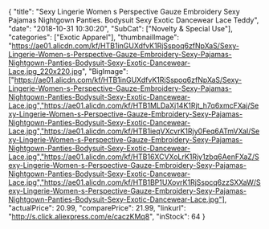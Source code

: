 {
	"title": "Sexy Lingerie Women s Perspective Gauze Embroidery Sexy Pajamas Nightgown Panties. Bodysuit Sexy  Exotic Dancewear  Lace Teddy",
	"date": "2018-10-31 10:30:20",
	"SubCat": ["Novelty & Special Use"],
	"categories": ["Exotic Apparel"],
	"thumbnailImage": "https://ae01.alicdn.com/kf/HTB1inGUXdfvK1RjSspoq6zfNpXaS/Sexy-Lingerie-Women-s-Perspective-Gauze-Embroidery-Sexy-Pajamas-Nightgown-Panties-Bodysuit-Sexy-Exotic-Dancewear-Lace.jpg_220x220.jpg",
	"BigImage": ["https://ae01.alicdn.com/kf/HTB1inGUXdfvK1RjSspoq6zfNpXaS/Sexy-Lingerie-Women-s-Perspective-Gauze-Embroidery-Sexy-Pajamas-Nightgown-Panties-Bodysuit-Sexy-Exotic-Dancewear-Lace.jpg","https://ae01.alicdn.com/kf/HTB1MLDaXj14K1Rjt_h7q6xmcFXaj/Sexy-Lingerie-Women-s-Perspective-Gauze-Embroidery-Sexy-Pajamas-Nightgown-Panties-Bodysuit-Sexy-Exotic-Dancewear-Lace.jpg","https://ae01.alicdn.com/kf/HTB1ieqVXcvrK1Rjy0Feq6ATmVXaI/Sexy-Lingerie-Women-s-Perspective-Gauze-Embroidery-Sexy-Pajamas-Nightgown-Panties-Bodysuit-Sexy-Exotic-Dancewear-Lace.jpg","https://ae01.alicdn.com/kf/HTB16XCVXoLrK1Rjy1zbq6AenFXaZ/Sexy-Lingerie-Women-s-Perspective-Gauze-Embroidery-Sexy-Pajamas-Nightgown-Panties-Bodysuit-Sexy-Exotic-Dancewear-Lace.jpg","https://ae01.alicdn.com/kf/HTB1BP1UXovrK1RjSspcq6zzSXXaW/Sexy-Lingerie-Women-s-Perspective-Gauze-Embroidery-Sexy-Pajamas-Nightgown-Panties-Bodysuit-Sexy-Exotic-Dancewear-Lace.jpg"],
	"actualPrice": 20.99,
	"comparePrice": 21.99,
	"linkurl": "http://s.click.aliexpress.com/e/caczKMq8",
	"inStock": 64
}
